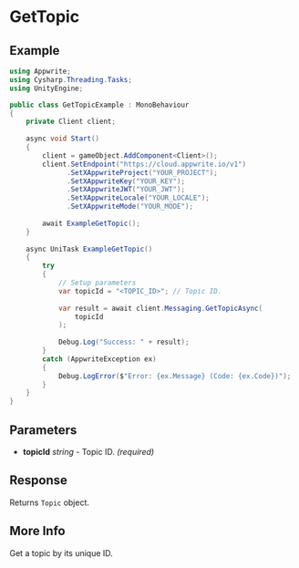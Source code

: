 # GetTopic

## Example

```csharp
using Appwrite;
using Cysharp.Threading.Tasks;
using UnityEngine;

public class GetTopicExample : MonoBehaviour
{
    private Client client;
    
    async void Start()
    {
        client = gameObject.AddComponent<Client>();
        client.SetEndpoint("https://cloud.appwrite.io/v1")
              .SetXAppwriteProject("YOUR_PROJECT");
              .SetXAppwriteKey("YOUR_KEY");
              .SetXAppwriteJWT("YOUR_JWT");
              .SetXAppwriteLocale("YOUR_LOCALE");
              .SetXAppwriteMode("YOUR_MODE");
        
        await ExampleGetTopic();
    }
    
    async UniTask ExampleGetTopic()
    {
        try
        {
            // Setup parameters
            var topicId = "<TOPIC_ID>"; // Topic ID.
            
            var result = await client.Messaging.GetTopicAsync(
                topicId
            );
            
            Debug.Log("Success: " + result);
        }
        catch (AppwriteException ex)
        {
            Debug.LogError($"Error: {ex.Message} (Code: {ex.Code})");
        }
    }
}
```

## Parameters

- **topicId** *string* - Topic ID. *(required)*

## Response

Returns `Topic` object.
## More Info

Get a topic by its unique ID.


